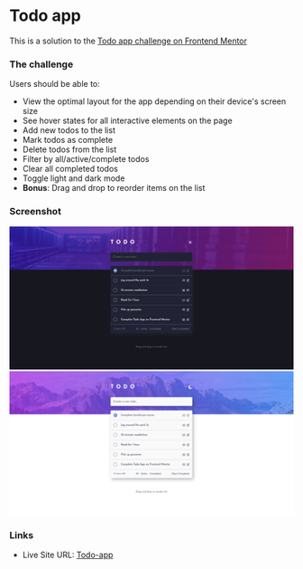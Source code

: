# Todo app

This is a solution to the [Todo app challenge on Frontend Mentor](https://www.frontendmentor.io/challenges/todo-app-Su1_KokOW)

### The challenge

Users should be able to:

- View the optimal layout for the app depending on their device's screen size
- See hover states for all interactive elements on the page
- Add new todos to the list
- Mark todos as complete
- Delete todos from the list
- Filter by all/active/complete todos
- Clear all completed todos
- Toggle light and dark mode
- **Bonus**: Drag and drop to reorder items on the list

### Screenshot

![](./public/images/solution-dark.png)
![](./public/images/solution-light.png)

### Links

- Live Site URL: [Todo-app](https://fedechini.github.io/todo-app/)

